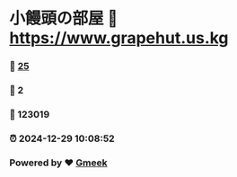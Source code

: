 # 小饅頭の部屋 :link: https://www.grapehut.us.kg 
### :page_facing_up: [25](https://www.grapehut.us.kg/tag.html) 
### :speech_balloon: 2 
### :hibiscus: 123019 
### :alarm_clock: 2024-12-29 10:08:52 
### Powered by :heart: [Gmeek](https://github.com/Meekdai/Gmeek)

